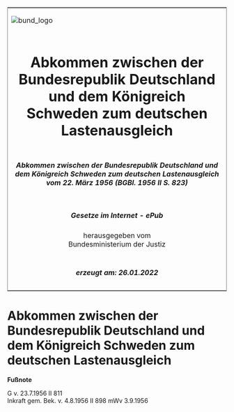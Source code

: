 <span id="DECKBLATT.html"></span>

<table border="0" frame="border" width="100%">

<tr valign="top">

<td align="left">

![bund\_logo](BfJ_2021_Web_de_de.gif)

</td>

<td align="right">

 

</td>

</tr>

<tr align="center" valign="middle">

<td colspan="2">

# Abkommen zwischen der Bundesrepublik Deutschland und dem Königreich Schweden zum deutschen Lastenausgleich

</td>

</tr>

<tr align="center" valign="middle">

<td colspan="2">

##### Abkommen zwischen der Bundesrepublik Deutschland und dem Königreich Schweden zum deutschen Lastenausgleich vom 22. März 1956 (BGBl. 1956 II S. 823)

</td>

</tr>

<tr align="center" valign="middle">

<td colspan="2">

  
  

##### Gesetze im Internet - ePub  
  
herausgegeben vom  
Bundesministerium der Justiz

</td>

</tr>

<tr align="center" valign="bottom">

<td colspan="2">

  
  

##### erzeugt am: 26.01.2022

</td>

</tr>

</table>

<span id="BJNR208230956.html"></span>

# Abkommen zwischen der Bundesrepublik Deutschland und dem Königreich Schweden zum deutschen Lastenausgleich

<div>

  
**Fußnote**

<div class="jnhtml">

<div>

<div class="jurAbsatz">

G v. 23.7.1956 II 811  
Inkraft gem. Bek. v. 4.8.1956 II 898 mWv 3.9.1956

</div>

</div>

</div>

</div>
